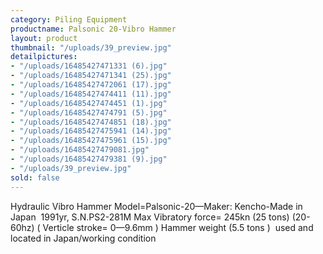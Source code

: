 ```yaml
---
category: Piling Equipment
productname: Palsonic 20-Vibro Hammer
layout: product
thumbnail: "/uploads/39_preview.jpg"
detailpictures:
- "/uploads/16485427471331 (6).jpg"
- "/uploads/16485427471341 (25).jpg"
- "/uploads/16485427472061 (17).jpg"
- "/uploads/16485427474411 (11).jpg"
- "/uploads/16485427474451 (1).jpg"
- "/uploads/16485427474791 (5).jpg"
- "/uploads/16485427474851 (18).jpg"
- "/uploads/16485427475941 (14).jpg"
- "/uploads/16485427475961 (15).jpg"
- "/uploads/16485427479081.jpg"
- "/uploads/16485427479381 (9).jpg"
- "/uploads/39_preview.jpg"
sold: false
---
```


Hydraulic Vibro Hammer
Model=Palsonic-20—Maker: Kencho-Made in Japan 
1991yr, S.N.PS2-281M
Max Vibratory force= 245kn (25 tons)
(20-60hz) ( Verticle stroke= 0—9.6mm )
Hammer weight (5.5 tons ) 
used and located in Japan/working condition


